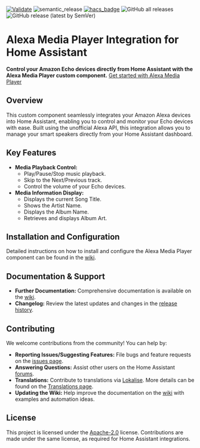 [![Validate](https://github.com/alandtse/alexa_media_player/actions/workflows/validate.yaml/badge.svg)](https://github.com/alandtse/alexa_media_player/actions/workflows/validate.yaml)
![semantic_release](https://github.com/alandtse/alexa_media_player/workflows/semantic_release/badge.svg)
[![hacs_badge](https://img.shields.io/badge/HACS-Default-orange.svg)](https://github.com/hacs/integration)
![GitHub all releases](https://img.shields.io/github/downloads/alandtse/alexa_media_player/total)
![GitHub release (latest by SemVer)](https://img.shields.io/github/downloads/alandtse/alexa_media_player/latest/total)

# Alexa Media Player Integration for Home Assistant

**Control your Amazon Echo devices directly from Home Assistant with the Alexa Media Player custom component.** [Get started with Alexa Media Player](https://github.com/alandtse/alexa_media_player)

## Overview

This custom component seamlessly integrates your Amazon Alexa devices into Home Assistant, enabling you to control and monitor your Echo devices with ease. Built using the unofficial Alexa API, this integration allows you to manage your smart speakers directly from your Home Assistant dashboard. 

## Key Features

*   **Media Playback Control:**
    *   Play/Pause/Stop music playback.
    *   Skip to the Next/Previous track.
    *   Control the volume of your Echo devices.
*   **Media Information Display:**
    *   Displays the current Song Title.
    *   Shows the Artist Name.
    *   Displays the Album Name.
    *   Retrieves and displays Album Art.

## Installation and Configuration

Detailed instructions on how to install and configure the Alexa Media Player component can be found in the [wiki](https://github.com/alandtse/alexa_media_player/wiki/Configuration).

## Documentation & Support

*   **Further Documentation:** Comprehensive documentation is available on the [wiki](https://github.com/alandtse/alexa_media_player/wiki).
*   **Changelog:** Review the latest updates and changes in the [release history](https://github.com/alandtse/alexa_media_player/releases).

## Contributing

We welcome contributions from the community! You can help by:

*   **Reporting Issues/Suggesting Features:** File bugs and feature requests on the [issues page](https://github.com/alandtse/alexa_media_player/issues).
*   **Answering Questions:** Assist other users on the Home Assistant [forums](https://community.home-assistant.io/t/echo-devices-alexa-as-media-player-testers-needed/58639).
*   **Translations:** Contribute to translations via [Lokalise](https://app.lokalise.com/project/465185555eee18dd537ca6.39714580/). More details can be found on the [Translations page](https://github.com/alandtse/alexa_media_player/wiki/Translations).
*   **Updating the Wiki:** Help improve the documentation on the [wiki](https://github.com/alandtse/alexa_media_player/wiki) with examples and automation ideas.

## License

This project is licensed under the [Apache-2.0](LICENSE) license. Contributions are made under the same license, as required for Home Assistant integrations.